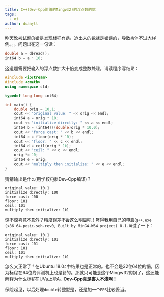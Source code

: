 ```yaml
---
title: C++(Dev-Cpp附赠的Mingw32)的浮点数的坑
tags:
  - oi
author: duanyll
---
```


昨天改[考试题](/source/_posts/oi/2019-5-21-UVa-11768.md)的错是发现标程有锅，造出来的数据是错误的，导致集体不过大样例。。。问题出在这一句话：

```cpp
double a = dbread();
int64 b = a * 10;
```

这道题需要把输入的浮点数扩大十倍变成整数处理，请读程序写结果：

```cpp
#include <iostream>
#include <cmath>
using namespace std;

typedef long long int64;

int main() {
    double orig = 10.1;
    cout << "original value: " << orig << endl;
    int64 a = orig * 10;
    cout << "initialize directly: " << a << endl;
    int64 b = (int64)((double)orig * 10.0);
    cout << "force cast: " << b << endl;
    int64 c = floor(orig * 10);
    cout << "floor: " << c << endl;
    int64 d = ceil(orig * 10);
    cout << "ceil: " << d << endl;
    orig *= 10;
    int64 e = orig;
    cout << "multiply then initialize: " << e << endl;
}
```

猜猜输出是什么(用学校电脑Dev-Cpp编译)？

```
original value: 10.1
initialize directly: 100
force cast: 100
floor: 101
ceil: 101
multiply then initialize: 101
```

惊不惊喜意不意外？精度误差不会这么明显吧！吓得我用自己的电脑(`g++.exe (x86_64-posix-seh-rev0, Built by MinGW-W64 project) 8.1.0`)试了一下：

```
original value: 10.1
initialize directly: 101
force cast: 101
floor: 101
ceil: 101
multiply then initialize: 101
```

怎么又正常了？在Ubuntu 18.04中结果也是正常的。也不会是32位64位的锅，因为标程在64位的评测机上也是错的。那就只可能是这个Mingw32的锅了，这还能解释为什么标程在UVa上能A。**Dev-Cpp真是害人不浅啊！**

保险起见，以后处理`double`转整型是，还是加一个`EPS`比较妥当。
